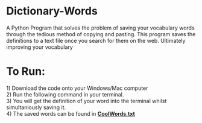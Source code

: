 # Dictionary-Words
A Python Program that solves the problem of saving your vocabulary words through the tedious method of copying and pasting. This program saves the definitions to a text file once you search for them on the web. Ultimately improving your vocabulary 

<h1>To Run:</h1>
1) Download the code onto your Windows/Mac computer <br>
2) Run the following command in your terminal. <br>
3) You will get the definition of your word into the terminal whilst simultaniously saving it.<br>
4) The saved words can be found in <strong><u>CoolWords.txt</u></strong> <br>
